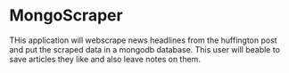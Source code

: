 # MongoScraper

THis application will webscrape news headlines from the huffington post and put the scraped data in a mongodb database.
This user will beable to save articles they like and also leave notes on them. 